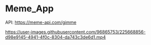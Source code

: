 # Meme_App

API: https://meme-api.com/gimme

https://user-images.githubusercontent.com/96865753/225668856-d98e9145-4941-4f0c-8304-da743c3de6d1.mp4

